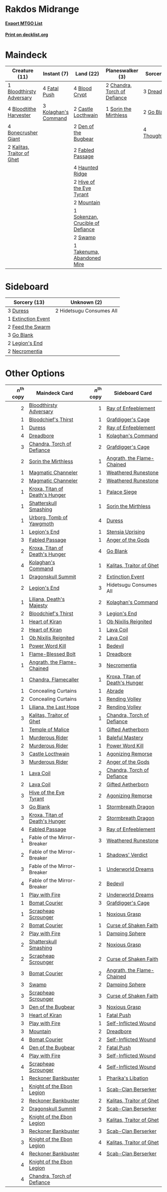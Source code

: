 # Rakdos Midrange

#### [Export MTGO List](../collection/Rakdos%20Midrange/Rakdos%20Midrange.txt)
#### [Print on decklist.org](http://decklist.org/?deckmain=4%09Blightstep%20Pathway%0A4%09Blood%20Crypt%0A1%09Bloodthirsty%20Adversary%0A4%09Bloodtithe%20Harvester%0A4%09Bonecrusher%20Giant%0A2%09Castle%20Locthwain%0A2%09Chandra,%20Torch%20of%20Defiance%0A2%09Den%20of%20the%20Bugbear%0A3%09Dreadbore%0A2%09Fabled%20Passage%0A4%09Fatal%20Push%0A2%09Go%20Blank%0A4%09Graveyard%20Trespasser%0A4%09Haunted%20Ridge%0A2%09Hive%20of%20the%20Eye%20Tyrant%0A2%09Kalitas,%20Traitor%20of%20Ghet%0A3%09Kolaghan's%20Command%0A2%09Mountain%0A1%09Sokenzan,%20Crucible%20of%20Defiance%0A1%09Sorin%20the%20Mirthless%0A2%09Swamp%0A1%09Takenuma,%20Abandoned%20Mire%0A4%09Thoughtseize&deckside=3%09Duress%0A1%09Extinction%20Event%0A2%09Feed%20the%20Swarm%0A3%09Go%20Blank%0A2%09Hidetsugu%20Consumes%20All%0A2%09Legion's%20End%0A2%09Necromentia)
# Maindeck

|                                            Creature (11)                                            |                                          Instant (7)                                          |                                                 Land (22)                                                 |                                           Planeswalker (3)                                            |                                       Sorcery (9)                                       |     Unknown (8)      |
|-----------------------------------------------------------------------------------------------------|-----------------------------------------------------------------------------------------------|-----------------------------------------------------------------------------------------------------------|-------------------------------------------------------------------------------------------------------|-----------------------------------------------------------------------------------------|----------------------|
|1 [Bloodthirsty Adversary](http://gatherer.wizards.com/Pages/Card/Details.aspx?multiverseid=534905)  |4 [Fatal Push](http://gatherer.wizards.com/Pages/Card/Details.aspx?multiverseid=423724)        |4 [Blood Crypt](http://gatherer.wizards.com/Pages/Card/Details.aspx?multiverseid=97102)                    |2 [Chandra, Torch of Defiance](http://gatherer.wizards.com/Pages/Card/Details.aspx?multiverseid=417683)|3 [Dreadbore](http://gatherer.wizards.com/Pages/Card/Details.aspx?multiverseid=430622)   |4 Blightstep Pathway  |
|4 [Bloodtithe Harvester](http://gatherer.wizards.com/Pages/Card/Details.aspx?multiverseid=541102)    |3 [Kolaghan's Command](http://gatherer.wizards.com/Pages/Card/Details.aspx?multiverseid=394613)|2 [Castle Locthwain](http://gatherer.wizards.com/Pages/Card/Details.aspx?multiverseid=473203)              |1 [Sorin the Mirthless](http://gatherer.wizards.com/Pages/Card/Details.aspx?multiverseid=540983)       |2 [Go Blank](http://gatherer.wizards.com/Pages/Card/Details.aspx?multiverseid=513549)    |4 Graveyard Trespasser|
|4 [Bonecrusher Giant](http://gatherer.wizards.com/Pages/Card/Details.aspx?multiverseid=473077)       |                                                                                               |2 [Den of the Bugbear](http://gatherer.wizards.com/Pages/Card/Details.aspx?multiverseid=527541)            |                                                                                                       |4 [Thoughtseize](http://gatherer.wizards.com/Pages/Card/Details.aspx?multiverseid=438676)|                      |
|2 [Kalitas, Traitor of Ghet](http://gatherer.wizards.com/Pages/Card/Details.aspx?multiverseid=407596)|                                                                                               |2 [Fabled Passage](http://gatherer.wizards.com/Pages/Card/Details.aspx?multiverseid=473206)                |                                                                                                       |                                                                                         |                      |
|                                                                                                     |                                                                                               |4 [Haunted Ridge](http://gatherer.wizards.com/Pages/Card/Details.aspx?multiverseid=535061)                 |                                                                                                       |                                                                                         |                      |
|                                                                                                     |                                                                                               |2 [Hive of the Eye Tyrant](http://gatherer.wizards.com/Pages/Card/Details.aspx?multiverseid=527545)        |                                                                                                       |                                                                                         |                      |
|                                                                                                     |                                                                                               |2 [Mountain](http://gatherer.wizards.com/Pages/Card/Details.aspx?multiverseid=439859)                      |                                                                                                       |                                                                                         |                      |
|                                                                                                     |                                                                                               |1 [Sokenzan, Crucible of Defiance](http://gatherer.wizards.com/Pages/Card/Details.aspx?multiverseid=548589)|                                                                                                       |                                                                                         |                      |
|                                                                                                     |                                                                                               |2 [Swamp](http://gatherer.wizards.com/Pages/Card/Details.aspx?multiverseid=439858)                         |                                                                                                       |                                                                                         |                      |
|                                                                                                     |                                                                                               |1 [Takenuma, Abandoned Mire](http://gatherer.wizards.com/Pages/Card/Details.aspx?multiverseid=548591)      |                                                                                                       |                                                                                         |                      |


# Sideboard

|                                        Sorcery (13)                                         |      Unknown (2)       |
|---------------------------------------------------------------------------------------------|------------------------|
|3 [Duress](http://gatherer.wizards.com/Pages/Card/Details.aspx?multiverseid=14557)           |2 Hidetsugu Consumes All|
|1 [Extinction Event](http://gatherer.wizards.com/Pages/Card/Details.aspx?multiverseid=479608)|                        |
|2 [Feed the Swarm](http://gatherer.wizards.com/Pages/Card/Details.aspx?multiverseid=491737)  |                        |
|3 [Go Blank](http://gatherer.wizards.com/Pages/Card/Details.aspx?multiverseid=513549)        |                        |
|2 [Legion's End](http://gatherer.wizards.com/Pages/Card/Details.aspx?multiverseid=466860)    |                        |
|2 [Necromentia](http://gatherer.wizards.com/Pages/Card/Details.aspx?multiverseid=485439)     |                        |


# Other Options

|*n*<sup>th</sup> copy|                                              Maindeck Card                                              |*n*<sup>th</sup> copy|                                             Sideboard Card                                              |
|--------------------:|---------------------------------------------------------------------------------------------------------|--------------------:|---------------------------------------------------------------------------------------------------------|
|                    2|[Bloodthirsty Adversary](http://gatherer.wizards.com/Pages/Card/Details.aspx?multiverseid=534905)        |                    1|[Ray of Enfeeblement](http://gatherer.wizards.com/Pages/Card/Details.aspx?multiverseid=527403)           |
|                    1|[Bloodchief's Thirst](http://gatherer.wizards.com/Pages/Card/Details.aspx?multiverseid=491729)           |                    1|[Grafdigger's Cage](http://gatherer.wizards.com/Pages/Card/Details.aspx?multiverseid=278452)             |
|                    1|[Duress](http://gatherer.wizards.com/Pages/Card/Details.aspx?multiverseid=14557)                         |                    2|[Ray of Enfeeblement](http://gatherer.wizards.com/Pages/Card/Details.aspx?multiverseid=527403)           |
|                    4|[Dreadbore](http://gatherer.wizards.com/Pages/Card/Details.aspx?multiverseid=430622)                     |                    1|[Kolaghan's Command](http://gatherer.wizards.com/Pages/Card/Details.aspx?multiverseid=394613)            |
|                    3|[Chandra, Torch of Defiance](http://gatherer.wizards.com/Pages/Card/Details.aspx?multiverseid=417683)    |                    2|[Grafdigger's Cage](http://gatherer.wizards.com/Pages/Card/Details.aspx?multiverseid=278452)             |
|                    2|[Sorin the Mirthless](http://gatherer.wizards.com/Pages/Card/Details.aspx?multiverseid=540983)           |                    1|[Angrath, the Flame-Chained](http://gatherer.wizards.com/Pages/Card/Details.aspx?multiverseid=439809)    |
|                    1|[Magmatic Channeler](http://gatherer.wizards.com/Pages/Card/Details.aspx?multiverseid=491789)            |                    1|[Weathered Runestone](http://gatherer.wizards.com/Pages/Card/Details.aspx?multiverseid=503863)           |
|                    2|[Magmatic Channeler](http://gatherer.wizards.com/Pages/Card/Details.aspx?multiverseid=491789)            |                    2|[Weathered Runestone](http://gatherer.wizards.com/Pages/Card/Details.aspx?multiverseid=503863)           |
|                    1|[Kroxa, Titan of Death's Hunger](http://gatherer.wizards.com/Pages/Card/Details.aspx?multiverseid=476472)|                    1|[Palace Siege](http://gatherer.wizards.com/Pages/Card/Details.aspx?multiverseid=433051)                  |
|                    1|[Shatterskull Smashing](http://gatherer.wizards.com/Pages/Card/Details.aspx?multiverseid=491802)         |                    1|[Sorin the Mirthless](http://gatherer.wizards.com/Pages/Card/Details.aspx?multiverseid=540983)           |
|                    1|[Urborg, Tomb of Yawgmoth](http://gatherer.wizards.com/Pages/Card/Details.aspx?multiverseid=383425)      |                    4|[Duress](http://gatherer.wizards.com/Pages/Card/Details.aspx?multiverseid=14557)                         |
|                    1|[Legion's End](http://gatherer.wizards.com/Pages/Card/Details.aspx?multiverseid=466860)                  |                    1|[Stensia Uprising](http://gatherer.wizards.com/Pages/Card/Details.aspx?multiverseid=541036)              |
|                    3|[Fabled Passage](http://gatherer.wizards.com/Pages/Card/Details.aspx?multiverseid=473206)                |                    1|[Anger of the Gods](http://gatherer.wizards.com/Pages/Card/Details.aspx?multiverseid=438682)             |
|                    2|[Kroxa, Titan of Death's Hunger](http://gatherer.wizards.com/Pages/Card/Details.aspx?multiverseid=476472)|                    4|[Go Blank](http://gatherer.wizards.com/Pages/Card/Details.aspx?multiverseid=513549)                      |
|                    4|[Kolaghan's Command](http://gatherer.wizards.com/Pages/Card/Details.aspx?multiverseid=394613)            |                    1|[Kalitas, Traitor of Ghet](http://gatherer.wizards.com/Pages/Card/Details.aspx?multiverseid=407596)      |
|                    1|[Dragonskull Summit](http://gatherer.wizards.com/Pages/Card/Details.aspx?multiverseid=420909)            |                    2|[Extinction Event](http://gatherer.wizards.com/Pages/Card/Details.aspx?multiverseid=479608)              |
|                    2|[Legion's End](http://gatherer.wizards.com/Pages/Card/Details.aspx?multiverseid=466860)                  |                    3|Hidetsugu Consumes All                                                                                   |
|                    1|[Liliana, Death's Majesty](http://gatherer.wizards.com/Pages/Card/Details.aspx?multiverseid=426799)      |                    2|[Kolaghan's Command](http://gatherer.wizards.com/Pages/Card/Details.aspx?multiverseid=394613)            |
|                    2|[Bloodchief's Thirst](http://gatherer.wizards.com/Pages/Card/Details.aspx?multiverseid=491729)           |                    3|[Legion's End](http://gatherer.wizards.com/Pages/Card/Details.aspx?multiverseid=466860)                  |
|                    1|[Heart of Kiran](http://gatherer.wizards.com/Pages/Card/Details.aspx?multiverseid=423820)                |                    1|[Ob Nixilis Reignited](http://gatherer.wizards.com/Pages/Card/Details.aspx?multiverseid=401971)          |
|                    2|[Heart of Kiran](http://gatherer.wizards.com/Pages/Card/Details.aspx?multiverseid=423820)                |                    1|[Lava Coil](http://gatherer.wizards.com/Pages/Card/Details.aspx?multiverseid=452858)                     |
|                    1|[Ob Nixilis Reignited](http://gatherer.wizards.com/Pages/Card/Details.aspx?multiverseid=401971)          |                    2|[Lava Coil](http://gatherer.wizards.com/Pages/Card/Details.aspx?multiverseid=452858)                     |
|                    1|[Power Word Kill](http://gatherer.wizards.com/Pages/Card/Details.aspx?multiverseid=527401)               |                    1|[Bedevil](http://gatherer.wizards.com/Pages/Card/Details.aspx?multiverseid=457301)                       |
|                    1|[Flame-Blessed Bolt](http://gatherer.wizards.com/Pages/Card/Details.aspx?multiverseid=541014)            |                    1|[Dreadbore](http://gatherer.wizards.com/Pages/Card/Details.aspx?multiverseid=430622)                     |
|                    1|[Angrath, the Flame-Chained](http://gatherer.wizards.com/Pages/Card/Details.aspx?multiverseid=439809)    |                    3|[Necromentia](http://gatherer.wizards.com/Pages/Card/Details.aspx?multiverseid=485439)                   |
|                    1|[Chandra, Flamecaller](http://gatherer.wizards.com/Pages/Card/Details.aspx?multiverseid=407614)          |                    1|[Kroxa, Titan of Death's Hunger](http://gatherer.wizards.com/Pages/Card/Details.aspx?multiverseid=476472)|
|                    1|Concealing Curtains                                                                                      |                    1|[Abrade](http://gatherer.wizards.com/Pages/Card/Details.aspx?multiverseid=430772)                        |
|                    2|Concealing Curtains                                                                                      |                    1|[Rending Volley](http://gatherer.wizards.com/Pages/Card/Details.aspx?multiverseid=394663)                |
|                    1|[Liliana, the Last Hope](http://gatherer.wizards.com/Pages/Card/Details.aspx?multiverseid=414388)        |                    2|[Rending Volley](http://gatherer.wizards.com/Pages/Card/Details.aspx?multiverseid=394663)                |
|                    3|[Kalitas, Traitor of Ghet](http://gatherer.wizards.com/Pages/Card/Details.aspx?multiverseid=407596)      |                    1|[Chandra, Torch of Defiance](http://gatherer.wizards.com/Pages/Card/Details.aspx?multiverseid=417683)    |
|                    1|[Temple of Malice](http://gatherer.wizards.com/Pages/Card/Details.aspx?multiverseid=378536)              |                    1|[Gifted Aetherborn](http://gatherer.wizards.com/Pages/Card/Details.aspx?multiverseid=423728)             |
|                    1|[Murderous Rider](http://gatherer.wizards.com/Pages/Card/Details.aspx?multiverseid=473059)               |                    1|[Baleful Mastery](http://gatherer.wizards.com/Pages/Card/Details.aspx?multiverseid=513541)               |
|                    2|[Murderous Rider](http://gatherer.wizards.com/Pages/Card/Details.aspx?multiverseid=473059)               |                    1|[Power Word Kill](http://gatherer.wizards.com/Pages/Card/Details.aspx?multiverseid=527401)               |
|                    3|[Castle Locthwain](http://gatherer.wizards.com/Pages/Card/Details.aspx?multiverseid=473203)              |                    1|[Agonizing Remorse](http://gatherer.wizards.com/Pages/Card/Details.aspx?multiverseid=476334)             |
|                    3|[Murderous Rider](http://gatherer.wizards.com/Pages/Card/Details.aspx?multiverseid=473059)               |                    2|[Anger of the Gods](http://gatherer.wizards.com/Pages/Card/Details.aspx?multiverseid=438682)             |
|                    1|[Lava Coil](http://gatherer.wizards.com/Pages/Card/Details.aspx?multiverseid=452858)                     |                    2|[Chandra, Torch of Defiance](http://gatherer.wizards.com/Pages/Card/Details.aspx?multiverseid=417683)    |
|                    2|[Lava Coil](http://gatherer.wizards.com/Pages/Card/Details.aspx?multiverseid=452858)                     |                    2|[Gifted Aetherborn](http://gatherer.wizards.com/Pages/Card/Details.aspx?multiverseid=423728)             |
|                    3|[Hive of the Eye Tyrant](http://gatherer.wizards.com/Pages/Card/Details.aspx?multiverseid=527545)        |                    2|[Agonizing Remorse](http://gatherer.wizards.com/Pages/Card/Details.aspx?multiverseid=476334)             |
|                    3|[Go Blank](http://gatherer.wizards.com/Pages/Card/Details.aspx?multiverseid=513549)                      |                    1|[Stormbreath Dragon](http://gatherer.wizards.com/Pages/Card/Details.aspx?multiverseid=373679)            |
|                    3|[Kroxa, Titan of Death's Hunger](http://gatherer.wizards.com/Pages/Card/Details.aspx?multiverseid=476472)|                    2|[Stormbreath Dragon](http://gatherer.wizards.com/Pages/Card/Details.aspx?multiverseid=373679)            |
|                    4|[Fabled Passage](http://gatherer.wizards.com/Pages/Card/Details.aspx?multiverseid=473206)                |                    3|[Ray of Enfeeblement](http://gatherer.wizards.com/Pages/Card/Details.aspx?multiverseid=527403)           |
|                    1|Fable of the Mirror-Breaker                                                                              |                    3|[Weathered Runestone](http://gatherer.wizards.com/Pages/Card/Details.aspx?multiverseid=503863)           |
|                    2|Fable of the Mirror-Breaker                                                                              |                    1|[Shadows' Verdict](http://gatherer.wizards.com/Pages/Card/Details.aspx?multiverseid=491762)              |
|                    3|Fable of the Mirror-Breaker                                                                              |                    1|[Underworld Dreams](http://gatherer.wizards.com/Pages/Card/Details.aspx?multiverseid=129779)             |
|                    4|Fable of the Mirror-Breaker                                                                              |                    2|[Bedevil](http://gatherer.wizards.com/Pages/Card/Details.aspx?multiverseid=457301)                       |
|                    1|[Play with Fire](http://gatherer.wizards.com/Pages/Card/Details.aspx?multiverseid=534933)                |                    2|[Underworld Dreams](http://gatherer.wizards.com/Pages/Card/Details.aspx?multiverseid=129779)             |
|                    1|[Bomat Courier](http://gatherer.wizards.com/Pages/Card/Details.aspx?multiverseid=417772)                 |                    3|[Grafdigger's Cage](http://gatherer.wizards.com/Pages/Card/Details.aspx?multiverseid=278452)             |
|                    1|[Scrapheap Scrounger](http://gatherer.wizards.com/Pages/Card/Details.aspx?multiverseid=417804)           |                    1|[Noxious Grasp](http://gatherer.wizards.com/Pages/Card/Details.aspx?multiverseid=466864)                 |
|                    2|[Bomat Courier](http://gatherer.wizards.com/Pages/Card/Details.aspx?multiverseid=417772)                 |                    1|[Curse of Shaken Faith](http://gatherer.wizards.com/Pages/Card/Details.aspx?multiverseid=534910)         |
|                    2|[Play with Fire](http://gatherer.wizards.com/Pages/Card/Details.aspx?multiverseid=534933)                |                    1|[Damping Sphere](http://gatherer.wizards.com/Pages/Card/Details.aspx?multiverseid=443101)                |
|                    2|[Shatterskull Smashing](http://gatherer.wizards.com/Pages/Card/Details.aspx?multiverseid=491802)         |                    2|[Noxious Grasp](http://gatherer.wizards.com/Pages/Card/Details.aspx?multiverseid=466864)                 |
|                    2|[Scrapheap Scrounger](http://gatherer.wizards.com/Pages/Card/Details.aspx?multiverseid=417804)           |                    2|[Curse of Shaken Faith](http://gatherer.wizards.com/Pages/Card/Details.aspx?multiverseid=534910)         |
|                    3|[Bomat Courier](http://gatherer.wizards.com/Pages/Card/Details.aspx?multiverseid=417772)                 |                    2|[Angrath, the Flame-Chained](http://gatherer.wizards.com/Pages/Card/Details.aspx?multiverseid=439809)    |
|                    3|[Swamp](http://gatherer.wizards.com/Pages/Card/Details.aspx?multiverseid=439858)                         |                    2|[Damping Sphere](http://gatherer.wizards.com/Pages/Card/Details.aspx?multiverseid=443101)                |
|                    3|[Scrapheap Scrounger](http://gatherer.wizards.com/Pages/Card/Details.aspx?multiverseid=417804)           |                    3|[Curse of Shaken Faith](http://gatherer.wizards.com/Pages/Card/Details.aspx?multiverseid=534910)         |
|                    3|[Den of the Bugbear](http://gatherer.wizards.com/Pages/Card/Details.aspx?multiverseid=527541)            |                    3|[Noxious Grasp](http://gatherer.wizards.com/Pages/Card/Details.aspx?multiverseid=466864)                 |
|                    3|[Heart of Kiran](http://gatherer.wizards.com/Pages/Card/Details.aspx?multiverseid=423820)                |                    1|[Fatal Push](http://gatherer.wizards.com/Pages/Card/Details.aspx?multiverseid=423724)                    |
|                    3|[Play with Fire](http://gatherer.wizards.com/Pages/Card/Details.aspx?multiverseid=534933)                |                    1|[Self-Inflicted Wound](http://gatherer.wizards.com/Pages/Card/Details.aspx?multiverseid=394686)          |
|                    3|[Mountain](http://gatherer.wizards.com/Pages/Card/Details.aspx?multiverseid=439859)                      |                    2|[Dreadbore](http://gatherer.wizards.com/Pages/Card/Details.aspx?multiverseid=430622)                     |
|                    4|[Bomat Courier](http://gatherer.wizards.com/Pages/Card/Details.aspx?multiverseid=417772)                 |                    2|[Self-Inflicted Wound](http://gatherer.wizards.com/Pages/Card/Details.aspx?multiverseid=394686)          |
|                    4|[Den of the Bugbear](http://gatherer.wizards.com/Pages/Card/Details.aspx?multiverseid=527541)            |                    2|[Fatal Push](http://gatherer.wizards.com/Pages/Card/Details.aspx?multiverseid=423724)                    |
|                    4|[Play with Fire](http://gatherer.wizards.com/Pages/Card/Details.aspx?multiverseid=534933)                |                    3|[Self-Inflicted Wound](http://gatherer.wizards.com/Pages/Card/Details.aspx?multiverseid=394686)          |
|                    4|[Scrapheap Scrounger](http://gatherer.wizards.com/Pages/Card/Details.aspx?multiverseid=417804)           |                    4|[Self-Inflicted Wound](http://gatherer.wizards.com/Pages/Card/Details.aspx?multiverseid=394686)          |
|                    1|[Reckoner Bankbuster](http://gatherer.wizards.com/Pages/Card/Details.aspx?multiverseid=548568)           |                    1|[Pharika's Libation](http://gatherer.wizards.com/Pages/Card/Details.aspx?multiverseid=476362)            |
|                    1|[Knight of the Ebon Legion](http://gatherer.wizards.com/Pages/Card/Details.aspx?multiverseid=466859)     |                    1|[Scab-Clan Berserker](http://gatherer.wizards.com/Pages/Card/Details.aspx?multiverseid=398461)           |
|                    2|[Reckoner Bankbuster](http://gatherer.wizards.com/Pages/Card/Details.aspx?multiverseid=548568)           |                    2|[Kalitas, Traitor of Ghet](http://gatherer.wizards.com/Pages/Card/Details.aspx?multiverseid=407596)      |
|                    2|[Dragonskull Summit](http://gatherer.wizards.com/Pages/Card/Details.aspx?multiverseid=420909)            |                    2|[Scab-Clan Berserker](http://gatherer.wizards.com/Pages/Card/Details.aspx?multiverseid=398461)           |
|                    2|[Knight of the Ebon Legion](http://gatherer.wizards.com/Pages/Card/Details.aspx?multiverseid=466859)     |                    3|[Kalitas, Traitor of Ghet](http://gatherer.wizards.com/Pages/Card/Details.aspx?multiverseid=407596)      |
|                    3|[Reckoner Bankbuster](http://gatherer.wizards.com/Pages/Card/Details.aspx?multiverseid=548568)           |                    3|[Scab-Clan Berserker](http://gatherer.wizards.com/Pages/Card/Details.aspx?multiverseid=398461)           |
|                    3|[Knight of the Ebon Legion](http://gatherer.wizards.com/Pages/Card/Details.aspx?multiverseid=466859)     |                    4|[Kalitas, Traitor of Ghet](http://gatherer.wizards.com/Pages/Card/Details.aspx?multiverseid=407596)      |
|                    4|[Reckoner Bankbuster](http://gatherer.wizards.com/Pages/Card/Details.aspx?multiverseid=548568)           |                    4|[Scab-Clan Berserker](http://gatherer.wizards.com/Pages/Card/Details.aspx?multiverseid=398461)           |
|                    4|[Knight of the Ebon Legion](http://gatherer.wizards.com/Pages/Card/Details.aspx?multiverseid=466859)     |                     |                                                                                                         |
|                    4|[Chandra, Torch of Defiance](http://gatherer.wizards.com/Pages/Card/Details.aspx?multiverseid=417683)    |                     |                                                                                                         |


